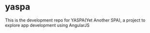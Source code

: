 yaspa
=====

This is the development repo for YASPA(Yet Another SPA), a project to explore app development using AngularJS